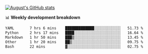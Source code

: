 
[![August's GitHub stats](https://github-readme-stats.vercel.app/api?username=zou-weidong&show_icons=true&theme=radical)](https://github.com/zou-weidong)


📊 **Weekly development breakdown**
<!--START_SECTION:waka-->

```txt
YAML       7 hrs 6 mins    █████████████░░░░░░░░░░░░   51.73 %
Python     2 hrs 17 mins   ████░░░░░░░░░░░░░░░░░░░░░   16.64 %
Markdown   1 hr 50 mins    ███▒░░░░░░░░░░░░░░░░░░░░░   13.45 %
Other      1 hr 20 mins    ██▒░░░░░░░░░░░░░░░░░░░░░░   09.75 %
Bash       22 mins         ▓░░░░░░░░░░░░░░░░░░░░░░░░   02.75 %
```

<!--END_SECTION:waka-->
